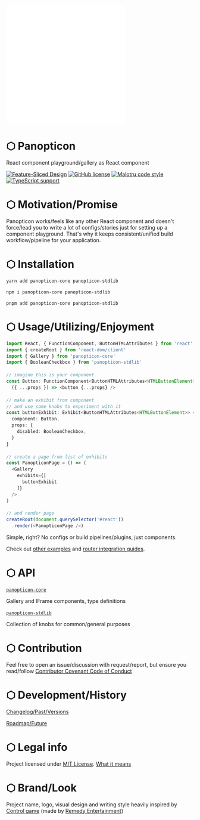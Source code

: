 ![Panopticon logo](./.github/logo.svg)

# ⬡ Panopticon

React component playground/gallery as React component

[![Feature-Sliced Design][shields-fsd-image]](https://feature-sliced.design/)
[![GitHub license](https://img.shields.io/github/license/unordinarity/panopticon?style=flat-square)](./docs/license)
[![Malotru code style](https://img.shields.io/badge/Code_style-Malotru-red?style=flat-square)](https://github.com/unordinarity/malotru)
[![TypeScript support](https://img.shields.io/badge/TypeScript-out--of--box-blue?style=flat-square)](https://www.typescriptlang.org/)

# ⬡ Motivation/Promise

Panopticon works/feels like any other React component and doesn't force/lead you to write a lot of configs/stories just for setting up a component playground. That's why it keeps consistent/unified build workflow/pipeline for your application.

# ⬡ Installation

```shell
yarn add panopticon-core panopticon-stdlib
```

```shell
npm i panopticon-core panopticon-stdlib
```

```shell
pnpm add panopticon-core panopticon-stdlib
```

# ⬡ Usage/Utilizing/Enjoyment

```typescript jsx
import React, { FunctionComponent, ButtonHTMLAttributes } from 'react'
import { createRoot } from 'react-dom/client'
import { Gallery } from 'panopticon-core'
import { BooleanCheckbox } from 'panopticon-stdlib'

// imagine this is your component
const Button: FunctionComponent<ButtonHTMLAttributes<HTMLButtonElement>> =
  ({ ...props }) => <button {...props} />

// make an exhibit from component
// and use some knobs to experiment with it
const buttonExhibit: Exhibit<ButtonHTMLAttributes<HTMLButtonElement>> = {
  component: Button,
  props: {
    disabled: BooleanCheckbox,
  }
}

// create a page from list of exhibits
const PanopticonPage = () => (
  <Gallery
    exhibits={[
      buttonExhibit
    ]}
  />
)

// and render page
createRoot(document.querySelector('#react'))
  .render(<PanopticonPage />)
```

Simple, right? No configs or build pipelines/plugins, just components.

Check out [other examples](./examples/usage) and [router integration guides](./examples/integrations).

# ⬡ API

[`panopticon-core`](./packages/core/readme.md#-api)

Gallery and IFrame components, type definitions

[`panopticon-stdlib`](./packages/stdlib/readme.md#-api)

Collection of knobs for common/general purposes

# ⬡ Contribution

Feel free to open an issue/discussion with request/report, but ensure you read/follow [Contributor Covenant Code of Conduct](./docs/code_of_conduct.md)

# ⬡ Development/History

[Changelog/Past/Versions](./docs/changelog.md)

[Roadmap/Future](./docs/roadmap.md)

# ⬡ Legal info

Project licensed under [MIT License](./docs/license). [What it means](https://choosealicense.com/licenses/mit/)

# ⬡ Brand/Look

Project name, logo, visual design and writing style heavily inspired by [Control game](https://www.remedygames.com/games/control/) (made by [Remedy Entertainment](https://www.remedygames.com/))

[shields-fsd-image]: https://img.shields.io/badge/Feature--Sliced-Design-F92672?logoWidth=32&style=flat-square&logo=data:image/svg+xml;base64,PHN2ZyB4bWxucz0iaHR0cDovL3d3dy53My5vcmcvMjAwMC9zdmciIGZpbGw9Im5vbmUiIHZpZXdCb3g9Ii0xIC0xIDI0IDI0Ij4KICA8cGF0aCBmaWxsPSIjZmZmIiBkPSJNMCAwaDIzdjJIMFYwWm0wIDNoMjN2MkgwVjNabTAgM2g4djJIMFY2Wm0wIDNoMjN2MkgwVjlabTAgM2gyMHYySDB2LTJabTAgM2g4djJIMHYtMlptMTUgMGgydjJoLTJ2LTJaTTAgMThoOHYySDB2LTJabTAgM2g4djJIMHYtMloiLz4KPC9zdmc+Cg==
